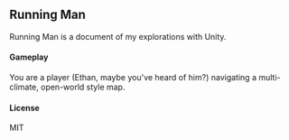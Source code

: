 ## Running Man
Running Man is a document of my explorations with Unity.

#### Gameplay
You are a player (Ethan, maybe you've heard of him?) navigating a multi-climate, open-world style map.

#### License
MIT

